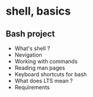 # shell, basics
## Bash project

* What's shell ?
* Nevigation
* Working with commands
* Reading man pages
* Keyboard shortcuts for bash
* What does LTS mean ?
* Requirements
